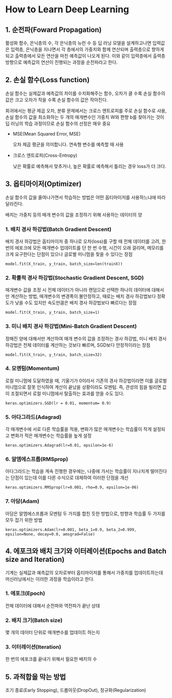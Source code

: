 # How to Learn Deep Learning

## 1. 순전파(Foward Propagation)

활성화 함수, 은닉층의 수, 각 은닉층의 뉴런 수 등 딥 러닝 모델을 설계하고나면 입력값은 입력층, 은닉층을 지나면서 각 층에서의 가중치와 함께 연산되며 출력층으로 향하게 되고 출력층에서 모든 연산을 마친 예측값이 나오게 된다. 이와 같이 입력층에서 출력층 방향으로 예측값의 연산이 진행되는 과정을 순전파라고 한다.

## 2. 손실 함수(Loss function)

손실 함수는 실제값과 예측값의 차이를 수치화해주는 함수, 오차가 클 수록 손실 함수의 값은 크고 오차가 작을 수록 손실 함수의 값은 작아진다.

회귀에서는 평균 제곱 오차, 분류 문제에서는 크로스 엔트로피를 주로 손실 함수로 사용, 손실 함수의 값을 최소화하는 두 개의 매개변수인 가중치 W와 편향 b를 찾아가는 것이딥 러닝의 학습 과정이므로 손실 함수의 선정은 매우 중요

- MSE(Mean Squared Error, MSE)

    오차 제곱 평균을 의미합니다. 연속형 변수를 예측할 때 사용

- 크로스 엔트로피(Cross-Entropy)

    낮은 확률로 예측해서 맞추거나, 높은 확률로 예측해서 틀리는 경우 loss가 더 크다.

## 3. 옵티마이저(Optimizer)

손실 함수의 값을 줄여나가면서 학습하는 방법은 어떤 옵티마이저를 사용하느냐에 따라 달라진다.

배치는 가중치 등의 매개 변수의 값을 조정하기 위해 사용하는 데이터의 양

### 1. 배치 경사 하강법(Batch Gradient Descent)

배치 경사 하강법은 옵티마이저 중 하나로 오차(loss)를 구할 때 전체 데이터를 고려, 한 번의 에포크에 모든 매개변수 업데이트를 단 한 번 수행, 시간이 오래 걸리며, 메모리를 크게 요구한다는 단점이 있으나 글로벌 미니멈을 찾을 수 있다는 장점

```
model.fit(X_train, y_train, batch_size=len(trainX))
```

### 2. 확률적 경사 하강법(Stochastic Gradient Descent, SGD)

매개변수 값을 조정 시 전체 데이터가 아니라 랜덤으로 선택한 하나의 데이터에 대해서만 계산하는 방법, 매개변수의 변경폭이 불안정하고, 때로는 배치 경사 하강법보다 정확도가 낮을 수도 있지만 속도만큼은 배치 경사 하강법보다 빠르다는 장점

```
model.fit(X_train, y_train, batch_size=1)
```

### 3. 미니 배치 경사 하강법(Mini-Batch Gradient Descent)

정해진 양에 대해서만 계산하여 매개 변수의 값을 조정하는 경사 하강법, 미니 배치 경사 하강법은 전체 데이터를 계산하는 것보다 빠르며, SGD보다 안정적이라는 장점

```
model.fit(X_train, y_train, batch_size=32)
```

### 4. 모멘텀(Momentum)

로컬 미니멈에 도달하였을 때, 기울기가 0이라서 기존의 경사 하강법이라면 이를 글로벌 미니멈으로 잘못 인식하여 계산이 끝났을 상황이라도 모멘텀. 즉, 관성의 힘을 빌리면 값이 조절되면서 로컬 미니멈에서 탈출하는 효과를 얻을 수도 있다.

```
keras.optimizers.SGD(lr = 0.01, momentum= 0.9)
```

### 5. 아다그라드(Adagrad)

각 매개변수에 서로 다른 학습률을 적용, 변화가 많은 매개변수는 학습률이 작게 설정되고 변화가 적은 매개변수는 학습률을 높게 설정

```
keras.optimizers.Adagrad(lr=0.01, epsilon=1e-6)
```

### 6. 알엠에스프롭(RMSprop)

아다그라드는 학습을 계속 진행한 경우에는, 나중에 가서는 학습률이 지나치게 떨어진다는 단점이 있는데 이를 다른 수식으로 대체하여 이러한 단점을 개선

```
keras.optimizers.RMSprop(lr=0.001, rho=0.9, epsilon=1e-06)
```

### 7. 아담(Adam)

아담은 알엠에스프롭과 모멘텀 두 가지를 합친 듯한 방법으로, 방향과 학습률 두 가지를 모두 잡기 위한 방법

```
keras.optimizers.Adam(lr=0.001, beta_1=0.9, beta_2=0.999, epsilon=None, decay=0.0, amsgrad=False)
```

## 4. 에포크와 배치 크기와 이터레이션(Epochs and Batch size and Iteration)

기계는 실제값과 예측값의 오차로부터 옵티마이저를 통해서 가중치를 업데이트하는데 머신러닝에서는 이러한 과정을 학습이라고 한다.

### 1. 에포크(Epoch)

전체 데이터에 대해서 순전파와 역전파가 끝난 상태

### 2. 배치 크기(Batch size)

몇 개의 데이터 단위로 매개변수를 업데이트 하는지

### 3. 이터레이션(Iteration)

한 번의 에포크를 끝내기 위해서 필요한 배치의 수

## 5. 과적합을 막는 방법

조기 종료(Early Stopping), 드롭아웃(DropOut), 정규화(Regularization)
